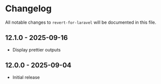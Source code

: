 # Changelog

All notable changes to `revert-for-laravel` will be documented in this file.

## 12.1.0 - 2025-09-16

- Display prettier outputs

## 12.0.0 - 2025-09-04

- Initial release
